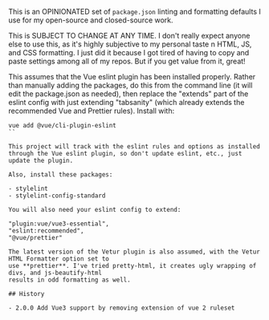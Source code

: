 This is an OPINIONATED set of `package.json` linting and formatting defaults I use for my open-source and closed-source work.

This is SUBJECT TO CHANGE AT ANY TIME. I don't really expect anyone else to use this, as it's highly subjective to my personal taste n HTML, JS, and CSS formatting. I just did it because I got tired of having to copy and paste settings among all of my repos. But if you get value from it, great!

This assumes that the Vue eslint plugin has been installed properly. Rather than manually adding the packages, do this from the command line (it will edit the package.json as needed), then replace the "extends" part of the eslint config with just extending "tabsanity" (which already extends the recommended Vue and Prettier rules). Install with:

```
vue add @vue/cli-plugin-eslint
``

This project will track with the eslint rules and options as installed through the Vue eslint plugin, so don't update eslint, etc., just update the plugin.

Also, install these packages:

- stylelint
- stylelint-config-standard

You will also need your eslint config to extend:

"plugin:vue/vue3-essential",
"eslint:recommended",
"@vue/prettier"

The latest version of the Vetur plugin is also assumed, with the Vetur HTML Formatter option set to
use **prettier**. I've tried pretty-html, it creates ugly wrapping of divs, and js-beautify-html
results in odd formatting as well.

## History

- 2.0.0 Add Vue3 support by removing extension of vue 2 ruleset
```
